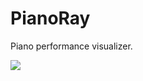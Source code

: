 # PianoRay

Piano performance visualizer.

![](https://github.com/phuang1024/pianoray/blob/master/examples/furelise.jpg?raw=true)
